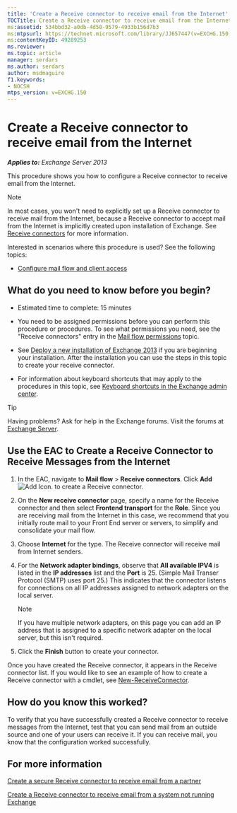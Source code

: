 ```yaml
---
title: 'Create a Receive connector to receive email from the Internet'
TOCTitle: Create a Receive connector to receive email from the Internet
ms:assetid: 534bbd32-a0db-4d50-9579-4933b156d7b3
ms:mtpsurl: https://technet.microsoft.com/library/JJ657447(v=EXCHG.150)
ms:contentKeyID: 49289253
ms.reviewer: 
ms.topic: article
manager: serdars
ms.author: serdars
author: msdmaguire
f1.keywords:
- NOCSH
mtps_version: v=EXCHG.150
---
```


# Create a Receive connector to receive email from the Internet

_**Applies to:** Exchange Server 2013_

This procedure shows you how to configure a Receive connector to receive email from the Internet.

> [!NOTE]
> In most cases, you won't need to explicitly set up a Receive connector to receive mail from the Internet, because a Receive connector to accept mail from the Internet is implicitly created upon installation of Exchange. See <A href="receive-connectors-exchange-2013-help.md">Receive connectors</A> for more information.

Interested in scenarios where this procedure is used? See the following topics:

- [Configure mail flow and client access](configure-mail-flow-and-client-access-exchange-2013-help.md)

## What do you need to know before you begin?

- Estimated time to complete: 15 minutes

- You need to be assigned permissions before you can perform this procedure or procedures. To see what permissions you need, see the "Receive connectors" entry in the [Mail flow permissions](mail-flow-permissions-exchange-2013-help.md) topic.

- See [Deploy a new installation of Exchange 2013](deploy-a-new-installation-of-exchange-2013-exchange-2013-help.md) if you are beginning your installation. After the installation you can use the steps in this topic to create your receive connector.

- For information about keyboard shortcuts that may apply to the procedures in this topic, see [Keyboard shortcuts in the Exchange admin center](keyboard-shortcuts-in-the-exchange-admin-center-2013-help.md).

> [!TIP]
> Having problems? Ask for help in the Exchange forums. Visit the forums at [Exchange Server](https://social.technet.microsoft.com/forums/office/home?category=exchangeserver).

## Use the EAC to Create a Receive Connector to Receive Messages from the Internet

1. In the EAC, navigate to **Mail flow** \> **Receive connectors**. Click **Add** ![Add Icon.](images/JJ218640.c1e75329-d6d7-4073-a27d-498590bbb558(EXCHG.150).gif "Add Icon") to create a Receive connector.

2. On the **New receive connector** page, specify a name for the Receive connector and then select **Frontend transport** for the **Role**. Since you are receiving mail from the Internet in this case, we recommend that you initially route mail to your Front End server or servers, to simplify and consolidate your mail flow.

3. Choose **Internet** for the type. The Receive connector will receive mail from Internet senders.

4. For the **Network adapter bindings**, observe that **All available IPV4** is listed in the **IP addresses** list and the **Port** is 25. (Simple Mail Transer Protocol (SMTP) uses port 25.) This indicates that the connector listens for connections on all IP addresses assigned to network adapters on the local server.

    > [!NOTE]
    > If you have multiple network adapters, on this page you can add an IP address that is assigned to a specific network adapter on the local server, but this isn't required.

5. Click the **Finish** button to create your connector.

Once you have created the Receive connector, it appears in the Receive connector list. If you would like to see an example of how to create a Receive connector with a cmdlet, see [New-ReceiveConnector](/powershell/module/exchange/New-ReceiveConnector).

## How do you know this worked?

To verify that you have successfully created a Receive connector to receive messages from the Internet, test that you can send mail from an outside source and one of your users can receive it. If you can receive mail, you know that the configuration worked successfully.

## For more information

[Create a secure Receive connector to receive email from a partner](create-a-secure-receive-connector-to-receive-email-from-a-partner-exchange-2013-help.md)

[Create a Receive connector to receive email from a system not running Exchange](create-a-receive-connector-to-receive-email-from-a-system-not-running-exchange-exchange-2013-help.md)